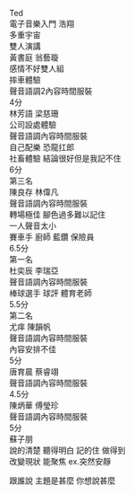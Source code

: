 Ted  
電子音樂入門 浩翔  
多重宇宙  
雙人演講  
黃書庭 翁藝璇  
感情不好雙人組  
摔車體驗  
聲音語調2內容時間服裝  
4分  
林芳語 梁慈珊  
公司設處體驗  
聲音語調內容時間服裝  
自己配樂 恐龍扛郎  
社畜體驗 結論很好但是我記不住  
6分  
第三名  
陳良存 林偉凡  
聲音語調內容時間服裝  
轉場極佳 腳色過多難以記住  
一人聲音太小  
賽車手 廚師 藍鑽 保險員  
6.5分  
第一名  
杜奕辰 李瑞亞  
聲音語調內容時間服裝  
棒球選手 球評 體育老師  
5.5分  
第二名  
尤痒 陳韻帆  
聲音語調內容時間服裝  
內容安排不佳  
5分  
唐育晨 蔡睿翊  
聲音語調內容時間服裝  
4.5分  
陳炳華 傅瑩珍  
聲音語調內容時間服裝  
5分  
蘇子朋  
說的清楚 聽得明白 記的住 做得到  
改變現狀 能聚焦 ex.突然安靜  
  
跟誰說 主題是甚麼 你想說甚麼